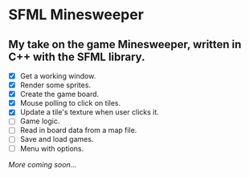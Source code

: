 # SFML Minesweeper
## My take on the game Minesweeper, written in C++ with the SFML library.
- [x] Get a working window.
- [x] Render some sprites.
- [X] Create the game board.
- [X] Mouse polling to click on tiles.
- [X] Update a tile's texture when user clicks it.
- [ ] Game logic.
- [ ] Read in board data from a map file.
- [ ] Save and load games.
- [ ] Menu with options.

*More coming soon...*
